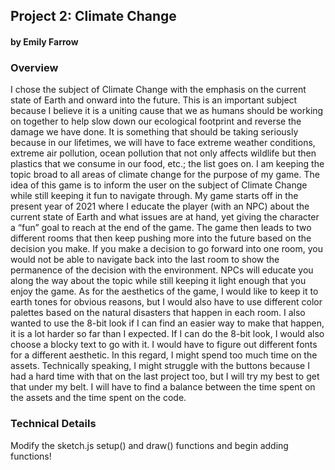 ## Project 2: Climate Change
#### by Emily Farrow



### Overview
I chose the subject of Climate Change with the emphasis on the current state of Earth and onward into the future. This is an important subject because I believe it is a uniting cause that we as humans should be working on together to help slow down our ecological footprint and reverse the damage we have done. It is something that should be taking seriously because in our lifetimes, we will have to face extreme weather conditions, extreme air pollution, ocean pollution that not only affects wildlife but then plastics that we consume in our food, etc.; the list goes on. I am keeping the topic broad to all areas of climate change for the purpose of my game. 
The idea of this game is to inform the user on the subject of Climate Change while still keeping it fun to navigate through. My game starts off in the present year of 2021 where I educate the player (with an NPC) about the current state of Earth and what issues are at hand, yet giving the character a “fun” goal to reach at the end of the game. The game then leads to two different rooms that then keep pushing more into the future based on the decision you make. If you make a decision to go forward into one room, you would not be able to navigate back into the last room to show the permanence of the decision with the environment. NPCs will educate you along the way about the topic while still keeping it light enough that you enjoy the game. As for the aesthetics of the game, I would like to keep it to earth tones for obvious reasons, but I would also have to use different color palettes based on the natural disasters that happen in each room. I also wanted to use the 8-bit look if I can find an easier way to make that happen, it is a lot harder so far than I expected. If I can do the 8-bit look, I would also choose a blocky text to go with it. I would have to figure out different fonts for a different aesthetic. In this regard, I might spend too much time on the assets. Technically speaking, I might struggle with the buttons because I had a hard time with that on the last project too, but I will try my best to get that under my belt. I will have to find a balance between the time spent on the assets and the time spent on the code. 



### Technical Details

Modify the sketch.js setup() and draw() functions and begin adding functions!